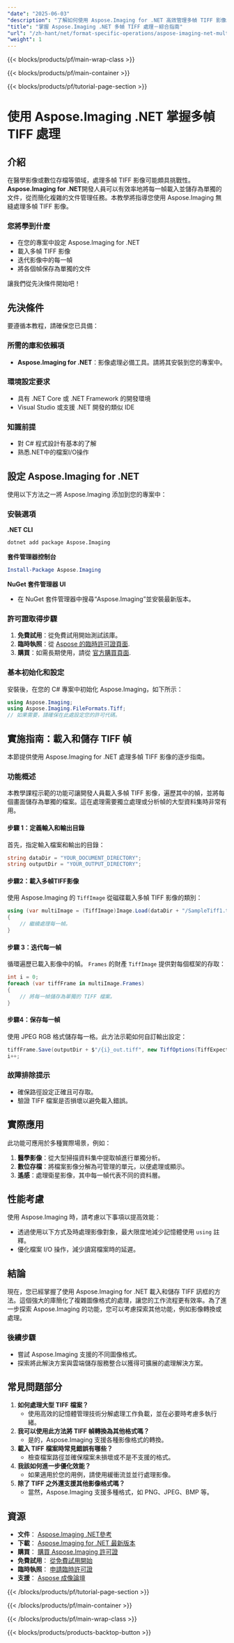 ```yaml
---
"date": "2025-06-03"
"description": "了解如何使用 Aspose.Imaging for .NET 高效管理多幀 TIFF 影像。本指南涵蓋了安裝、載入、處理和逐幀保存等操作。"
"title": "掌握 Aspose.Imaging .NET 多幀 TIFF 處理－綜合指南"
"url": "/zh-hant/net/format-specific-operations/aspose-imaging-net-multi-frame-tiff-processing/"
"weight": 1
---
```


{{< blocks/products/pf/main-wrap-class >}}

{{< blocks/products/pf/main-container >}}

{{< blocks/products/pf/tutorial-page-section >}}
# 使用 Aspose.Imaging .NET 掌握多幀 TIFF 處理

## 介紹

在醫學影像或數位存檔等領域，處理多幀 TIFF 影像可能頗具挑戰性。 **Aspose.Imaging for .NET**開發人員可以有效率地將每一幀載入並儲存為單獨的文件，從而簡化複雜的文件管理任務。本教學將指導您使用 Aspose.Imaging 無縫處理多幀 TIFF 影像。

### 您將學到什麼
- 在您的專案中設定 Aspose.Imaging for .NET
- 載入多幀 TIFF 影像
- 迭代影像中的每一幀
- 將各個幀保存為單獨的文件

讓我們從先決條件開始吧！

## 先決條件

要遵循本教程，請確保您已具備：

### 所需的庫和依賴項
- **Aspose.Imaging for .NET**：影像處理必備工具。請將其安裝到您的專案中。
  
### 環境設定要求
- 具有 .NET Core 或 .NET Framework 的開發環境
- Visual Studio 或支援 .NET 開發的類似 IDE

### 知識前提
- 對 C# 程式設計有基本的了解
- 熟悉.NET中的檔案I/O操作

## 設定 Aspose.Imaging for .NET

使用以下方法之一將 Aspose.Imaging 添加到您的專案中：

### 安裝選項

**.NET CLI**
```bash
dotnet add package Aspose.Imaging
```

**套件管理器控制台**
```powershell
Install-Package Aspose.Imaging
```

**NuGet 套件管理器 UI**
- 在 NuGet 套件管理器中搜尋“Aspose.Imaging”並安裝最新版本。

### 許可證取得步驟
1. **免費試用**：從免費試用開始測試該庫。
2. **臨時執照**：從 [Aspose 的臨時許可證頁面](https://purchase。aspose.com/temporary-license/).
3. **購買**：如需長期使用，請從 [官方購買頁面](https://purchase。aspose.com/buy).

### 基本初始化和設定

安裝後，在您的 C# 專案中初始化 Aspose.Imaging，如下所示：

```csharp
using Aspose.Imaging;
using Aspose.Imaging.FileFormats.Tiff;
// 如果需要，請確保在此處設定您的許可代碼。
```

## 實施指南：載入和儲存 TIFF 幀

本節提供使用 Aspose.Imaging for .NET 處理多幀 TIFF 影像的逐步指南。

### 功能概述

本教學課程示範的功能可讓開發人員載入多幀 TIFF 影像，遍歷其中的幀，並將每個畫面儲存為單獨的檔案。這在處理需要獨立處理或分析幀的大型資料集時非常有用。

#### 步驟 1：定義輸入和輸出目錄

首先，指定輸入檔案和輸出的目錄：

```csharp
string dataDir = "YOUR_DOCUMENT_DIRECTORY";
string outputDir = "YOUR_OUTPUT_DIRECTORY";
```

#### 步驟2：載入多幀TIFF影像

使用 Aspose.Imaging 的 `TiffImage` 從磁碟載入多幀 TIFF 影像的類別：

```csharp
using (var multiImage = (TiffImage)Image.Load(dataDir + "/SampleTiff1.tiff"))
{
    // 繼續處理每一幀。
}
```

#### 步驟 3：迭代每一幀

循環遍歷已載入影像中的幀。 `Frames` 的財產 `TiffImage` 提供對每個框架的存取：

```csharp
int i = 0;
foreach (var tiffFrame in multiImage.Frames)
{
    // 將每一幀儲存為單獨的 TIFF 檔案。
}
```

#### 步驟4：保存每一幀

使用 JPEG RGB 格式儲存每一格。此方法示範如何自訂輸出設定：

```csharp
tiffFrame.Save(outputDir + $"/{i}_out.tiff", new TiffOptions(TiffExpectedFormat.TiffJpegRgb));
i++;
```

### 故障排除提示
- 確保路徑設定正確且可存取。
- 驗證 TIFF 檔案是否損壞以避免載入錯誤。

## 實際應用

此功能可應用於多種實際場景，例如：
1. **醫學影像**：從大型掃描資料集中提取幀進行單獨分析。
2. **數位存檔**：將檔案影像分解為可管理的單元，以便處理或顯示。
3. **遙感**：處理衛星影像，其中每一幀代表不同的資料層。

## 性能考慮

使用 Aspose.Imaging 時，請考慮以下事項以提高效能：
- 透過使用以下方式及時處理影像對象，最大限度地減少記憶體使用 `using` 註釋。
- 優化檔案 I/O 操作，減少讀寫檔案時的延遲。

## 結論

現在，您已經掌握了使用 Aspose.Imaging for .NET 載入和儲存 TIFF 訊框的方法。這個強大的庫簡化了複雜圖像格式的處理，讓您的工作流程更有效率。為了進一步探索 Aspose.Imaging 的功能，您可以考慮探索其他功能，例如影像轉換或處理。

### 後續步驟
- 嘗試 Aspose.Imaging 支援的不同圖像格式。
- 探索將此解決方案與雲端儲存服務整合以獲得可擴展的處理解決方案。

## 常見問題部分

1. **如何處理大型 TIFF 檔案？**
   - 使用高效的記憶體管理技術分解處理工作負載，並在必要時考慮多執行緒。
2. **我可以使用此方法將 TIFF 幀轉換為其他格式嗎？**
   - 是的，Aspose.Imaging 支援各種影像格式的轉換。
3. **載入 TIFF 檔案時常見錯誤有哪些？**
   - 檢查檔案路徑並確保檔案未損壞或不是不支援的格式。
4. **我該如何進一步優化效能？**
   - 如果適用於您的用例，請使用緩衝流並並行處理影像。
5. **除了 TIFF 之外還支援其他影像格式嗎？**
   - 當然，Aspose.Imaging 支援多種格式，如 PNG、JPEG、BMP 等。

## 資源
- **文件**： [Aspose.Imaging .NET參考](https://reference.aspose.com/imaging/net/)
- **下載**： [Aspose.Imaging for .NET 最新版本](https://releases.aspose.com/imaging/net/)
- **購買**： [購買 Aspose.Imaging 許可證](https://purchase.aspose.com/buy)
- **免費試用**： [從免費試用開始](https://releases.aspose.com/imaging/net/)
- **臨時執照**： [申請臨時許可證](https://purchase.aspose.com/temporary-license/)
- **支援**： [Aspose 成像論壇](https://forum.aspose.com/c/imaging/10)

{{< /blocks/products/pf/tutorial-page-section >}}

{{< /blocks/products/pf/main-container >}}

{{< /blocks/products/pf/main-wrap-class >}}

{{< blocks/products/products-backtop-button >}}